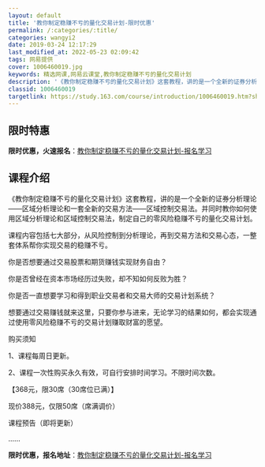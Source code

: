 ```yaml
---
layout: default
title: '教你制定稳赚不亏的量化交易计划-限时优惠'
permalink: /:categories/:title/
categories: wangyi2
date: 2019-03-24 12:17:29
last_modified_at: 2022-05-23 02:09:42
tags: 网易提供
cover: 1006460019.jpg
keywords: 精选网课,网易云课堂,教你制定稳赚不亏的量化交易计划
description: '《教你制定稳赚不亏的量化交易计划》这套教程，讲的是一个全新的证券分析理论——区域分析理论和一套全新的交易方法——区域控制'
classid: 1006460019
targetlink: https://study.163.com/course/introduction/1006460019.htm?share=1&shareId=1025206652&utm_campaign=share&utm_medium=iphoneShare&utm_source=&utm_u=1025206652
---
```


## 限时特惠

**限时优惠，火速报名**：[教你制定稳赚不亏的量化交易计划-报名学习](https://study.163.com/course/introduction/1006460019.htm?share=1&shareId=1025206652&utm_campaign=share&utm_medium=iphoneShare&utm_source=&utm_u=1025206652)

## 课程介绍

《教你制定稳赚不亏的量化交易计划》这套教程，讲的是一个全新的证券分析理论——区域分析理论和一套全新的交易方法——区域控制交易法。并同时教你如何使用区域分析理论和区域控制交易法，制定自己的零风险稳赚不亏的量化交易计划。



课程内容包括七大部分，从风险控制到分析理论，再到交易方法和交易心态，一整套体系帮你实现交易的稳赚不亏。



你是否想要通过交易股票和期货赚钱实现财务自由？



你是否曾经在资本市场经历过失败，却不知如何反败为胜？



你是否一直想要学习和得到职业交易者和交易大师的交易计划系统？



想要通过交易赚钱就来这里，只要你参与进来，无论学习的结果如何，都会实现通过使用零风险稳赚不亏的交易计划赚取财富的愿望。



购买须知



1、课程每周日更新。

2、课程一次性购买永久有效，可自行安排时间学习。不限时间次数。



【368元，限30席（30席位已满）】

现价388元，仅限50席（席满调价）





课程预告（即将更新）

......

**限时优惠，报名地址**：[教你制定稳赚不亏的量化交易计划-报名学习](https://study.163.com/course/introduction/1006460019.htm?share=1&shareId=1025206652&utm_campaign=share&utm_medium=iphoneShare&utm_source=&utm_u=1025206652)

